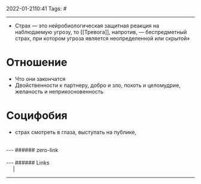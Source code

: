 2022-01-2110:41
Tags: #

---
- Страх — это нейробиологическая защитная реакция на наблюдаемую угрозу, то [[Тревога]], напротив, — беспредметный страх, при котором угроза является неопределенной или скрытой»

# Отношение
- Что они закончатся
- Двойственности к партнеру, добро и зло, похоть и целомудрие, желаность и неприкосновенность
# Социфобия
- страх смотреть в глаза, выступать на публике, 
</br>
---
###### zero-link </br>

</br>
---
###### Links </br>
 &emsp; | &emsp; 


---